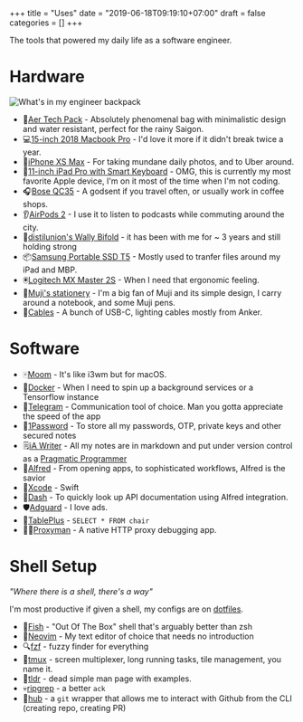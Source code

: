 +++
title = "Uses"
date = "2019-06-18T09:19:10+07:00"
draft = false
categories = []
+++

The tools that powered my daily life as a software engineer.

# Hardware

![What's in my engineer backpack](/images/whatisinmybackpack.jpg)

- 🎒[Aer Tech Pack](https://www.aersf.com/tech-pack-black) - Absolutely phenomenal bag with minimalistic design and water resistant, perfect for the rainy Saigon.
- 💻[15-inch 2018 Macbook Pro](https://www.apple.com/macbook-pro/) - I'd love it more if it didn't break twice a year.
- 📱[iPhone XS Max](https://www.apple.com/iphone-xs/) - For taking mundane daily photos, and to Uber around.
- 📧[11-inch iPad Pro with Smart Keyboard](https://www.apple.com/ipad-pro/) - OMG, this is currently my most favorite Apple device, I'm on it most of the time when I'm not coding.
- 🎧[Bose QC35](https://www.bose.com/en_us/products/headphones/over_ear_headphones/quietcomfort-35-wireless-ii.html) - A godsent if you travel often, or usually work in coffee shops.
- 👂[AirPods 2](https://www.apple.com/airpods/) - I use it to listen to podcasts while commuting around the city.
- 👛[distilunion's Wally Bifold](https://www.distilunion.com/collections/all-wally-wallets/products/wally-bifold?variant=6851039363129) - it has been with me for ~ 3 years and still holding strong
- 📦[Samsung Portable SSD T5](https://www.amazon.com/Samsung-T5-Portable-SSD-MU-PA1T0B/dp/B073H552FJ) - Mostly used to tranfer files around my iPad and MBP.
- 🖲[Logitech MX Master 2S](https://www.amazon.com/Logitech-Wireless-Cross-Computer-Control-Windows/dp/B071Z8RZHG) - When I need that ergonomic feeling.
- 📒[Muji's stationery](https://www.muji.us/store/stationery.html) - I'm a big fan of Muji and its simple design, I carry around a notebook, and some Muji pens.
- 🚠[Cables](http://www.anker.com) - A bunch of USB-C, lighting cables mostly from Anker.

# Software

- 🀄️[Moom](https://manytricks.com/moom/) - It's like i3wm but for macOS.
- 🐳[Docker](https://docker.io) - When I need to spin up a background services or a Tensorflow instance
- 💬[Telegram](https://telegram.org/) - Communication tool of choice. Man you gotta appreciate the speed of the app
- 🔐[1Password](https://1password.com) - To store all my passwords, OTP, private keys and other secured notes
- 🗒[iA Writer](https://ia.net/writer) - All my notes are in markdown and put under version control as a [Pragmatic Programmer](https://www.amazon.com/Pragmatic-Programmer-Journeyman-Master/dp/020161622X)
- 🎩[Alfred](https://www.alfredapp.com/) - From opening apps, to sophisticated workflows, Alfred is the savior
- 🐛[Xcode](https://developer.apple.com/xcode/) - Swift
- 📑[Dash](https://kapeli.com/dash) - To quickly look up API documentation using Alfred integration.
- 🛡[Adguard](https://adguard.com) - I love ads.
- 🐘[TablePlus](https://tableplus.com) - `SELECT * FROM chair`
- 👨‍🚀[Proxyman](https://proxyman.app/) - A native HTTP proxy debugging app.

# Shell Setup

_"Where there is a shell, there's a way"_

I'm most productive if given a shell, my configs are on [dotfiles](http://github.com/khoi/dotfiles).

- 🐡[Fish](http://fishshell.com/) - "Out Of The Box" shell that's arguably better than zsh
- 📝[Neovim](https://neovim.io/) - My text editor of choice that needs no introduction
- 🔍[fzf](https://github.com/junegunn/fzf) - fuzzy finder for everything
- 🔌[tmux](https://github.com/tmux/tmux) - screen multiplexer, long running tasks, tile management, you name it.
- 📖[tldr](https://tldr.sh/) - dead simple man page with examples.
- 💀[ripgrep](https://github.com/BurntSushi/ripgrep) - a better `ack`
- 🐙[hub](https://github.com/github/hub) - a `git` wrapper that allows me to interact with Github from the CLI (creating repo, creating PR)
